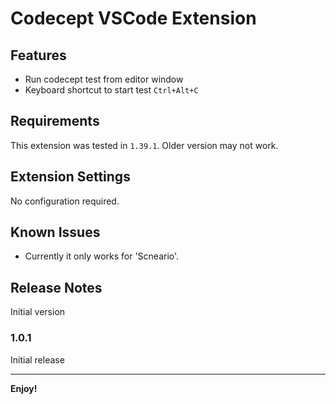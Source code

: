 # Codecept VSCode Extension

## Features

* Run codecept test from editor window
* Keyboard shortcut to start test `Ctrl+Alt+C`

## Requirements

This extension was tested in `1.39.1`. Older version may not work.

## Extension Settings

No configuration required.

## Known Issues

* Currently it only works for 'Scneario'.

## Release Notes

Initial version

### 1.0.1

Initial release

-----------------------------------------------------------------------------------------------------------

**Enjoy!**
